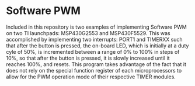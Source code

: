 # Software PWM
Included in this repository is two examples of implementing Software PWM on two TI launchpads: MSP430G2553 and MSP430F5529. This was accomplished by implementing two interrupts: PORT1 and TIMERXX such that after the button is pressed, the on-board LED, which is initially at a duty cyle of 50%, is incremented between a range of 0% to 100% in steps of 10%, so that after the button is pressed, it is slowly increased until it reaches 100%, and resets. This program takes advantage of the fact that it does not rely on the special function register of each microprocessors to allow for the PWM operation mode of their respective TIMER modules.


